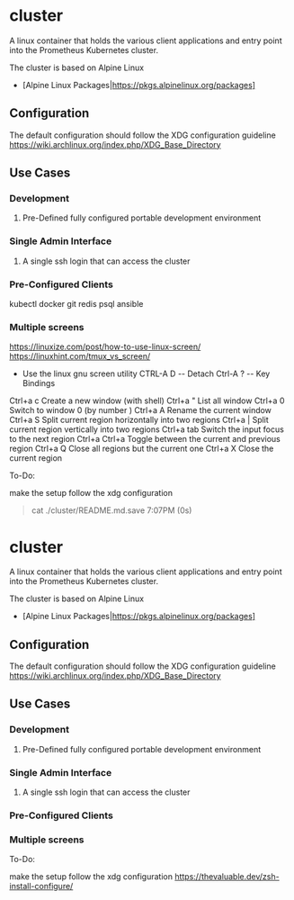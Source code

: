 # cluster

A linux container that holds the various client applications and entry point into the Prometheus Kubernetes cluster.

The cluster is based on Alpine Linux

 - [Alpine Linux Packages|https://pkgs.alpinelinux.org/packages]


## Configuration

The default configuration should follow the XDG configuration guideline https://wiki.archlinux.org/index.php/XDG_Base_Directory

## Use Cases

### Development

1. Pre-Defined fully configured portable development environment

### Single Admin Interface

1. A single ssh login that can access the cluster

### Pre-Configured Clients

kubectl
docker
git
redis
psql
ansible

### Multiple screens

https://linuxize.com/post/how-to-use-linux-screen/
https://linuxhint.com/tmux_vs_screen/


- Use the linux gnu screen utility
CTRL-A D  -- Detach
Ctrl-A ?  -- Key Bindings


Ctrl+a c Create a new window (with shell)
Ctrl+a " List all window
Ctrl+a 0 Switch to window 0 (by number )
Ctrl+a A Rename the current window
Ctrl+a S Split current region horizontally into two regions
Ctrl+a | Split current region vertically into two regions
Ctrl+a tab Switch the input focus to the next region
Ctrl+a Ctrl+a Toggle between the current and previous region
Ctrl+a Q Close all regions but the current one
Ctrl+a X Close the current region

To-Do:

make the setup follow the xdg configuration







> cat ./cluster/README.md.save                                                                                                                    7:07PM (0s)
# cluster

A linux container that holds the various client applications and entry point into the Prometheus Kubernetes cluster.

The cluster is based on Alpine Linux

 - [Alpine Linux Packages|https://pkgs.alpinelinux.org/packages]


## Configuration

The default configuration should follow the XDG configuration guideline https://wiki.archlinux.org/index.php/XDG_Base_Directory

## Use Cases

### Development

1. Pre-Defined fully configured portable development environment

### Single Admin Interface

1. A single ssh login that can access the cluster

### Pre-Configured Clients
### Multiple screens

To-Do:

make the setup follow the xdg configuration
https://thevaluable.dev/zsh-install-configure/
